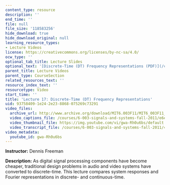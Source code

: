 ```yaml
---
content_type: resource
description: ''
end_time: ''
file: null
file_size: '118583256'
hide_download: true
hide_download_original: null
learning_resource_types:
- Lecture Videos
license: https://creativecommons.org/licenses/by-nc-sa/4.0/
ocw_type: ''
optional_tab_title: Lecture Slides
optional_text: '[Discrete-Time (DT) Frequency Representations (PDF)](/courses/6-003-signals-and-systems-fall-2011/resources/mit6_003f11_lec17)'
parent_title: Lecture Videos
parent_type: CourseSection
related_resources_text: ''
resource_index_text: ''
resourcetype: Video
start_time: ''
title: 'Lecture 17: Discrete-Time (DT) Frequency Representations'
uid: 93758409-1e24-2e23-8868-075269c73291
video_files:
  archive_url: http://www.archive.org/download/MIT6.003F11/MIT6_003F11_lec17_300k.mp4
  video_captions_file: /courses/6-003-signals-and-systems-fall-2011/e6e3248d69ee59c3b799f4a2c621402f_gwa-Rh0u6bs.vtt
  video_thumbnail_file: https://img.youtube.com/vi/gwa-Rh0u6bs/default.jpg
  video_transcript_file: /courses/6-003-signals-and-systems-fall-2011/44df893f7ea16f9311027e9f759e6554_gwa-Rh0u6bs.pdf
video_metadata:
  youtube_id: gwa-Rh0u6bs
---
```


**Instructor:** Dennis Freeman

**Description:** As digital signal processing components have become cheaper, traditional design problems in audio and video systems have converted to discrete-time. This lecture compares system responses and Fourier representations in discrete- and continuous-time.

